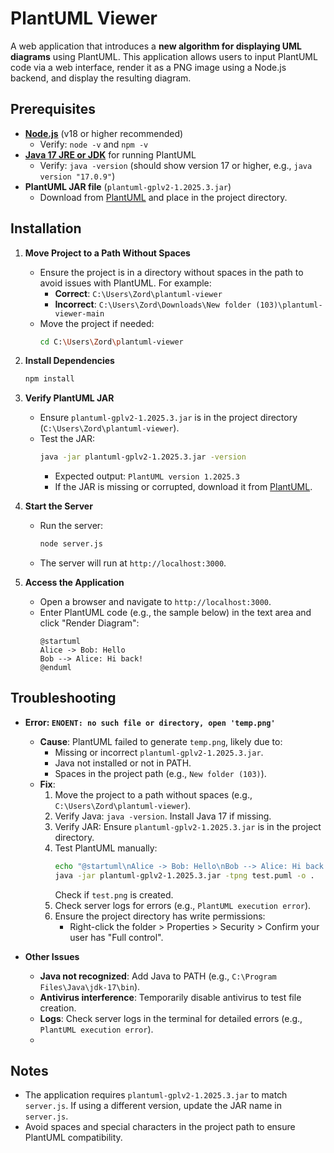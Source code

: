 # PlantUML Viewer

A web application that introduces a **new algorithm for displaying UML diagrams** using PlantUML. This application allows users to input PlantUML code via a web interface, render it as a PNG image using a Node.js backend, and display the resulting diagram.

## Prerequisites

- **[Node.js](https://nodejs.org/)** (v18 or higher recommended)
  - Verify: `node -v` and `npm -v`
- **[Java 17 JRE or JDK](https://adoptium.net/)** for running PlantUML
  - Verify: `java -version` (should show version 17 or higher, e.g., `java version "17.0.9"`)
- **PlantUML JAR file** (`plantuml-gplv2-1.2025.3.jar`)
  - Download from [PlantUML](https://plantuml.com/en/download) and place in the project directory.

## Installation

1. **Move Project to a Path Without Spaces**
   - Ensure the project is in a directory without spaces in the path to avoid issues with PlantUML. For example:
     - **Correct**: `C:\Users\Zord\plantuml-viewer`
     - **Incorrect**: `C:\Users\Zord\Downloads\New folder (103)\plantuml-viewer-main`
   - Move the project if needed:
     ```bash
     cd C:\Users\Zord\plantuml-viewer
     ```

2. **Install Dependencies**
   
     ```bash
     npm install
     ```
 

3. **Verify PlantUML JAR**
   - Ensure `plantuml-gplv2-1.2025.3.jar` is in the project directory (`C:\Users\Zord\plantuml-viewer`).
   - Test the JAR:
     ```bash
     java -jar plantuml-gplv2-1.2025.3.jar -version
     ```
     - Expected output: `PlantUML version 1.2025.3`
     - If the JAR is missing or corrupted, download it from [PlantUML](https://plantuml.com/en/download).

4. **Start the Server**
   - Run the server:
     ```bash
     node server.js
     ```
    
   - The server will run at `http://localhost:3000`.

5. **Access the Application**
   - Open a browser and navigate to `http://localhost:3000`.
   - Enter PlantUML code (e.g., the sample below) in the text area and click "Render Diagram":
     ```plantuml
     @startuml
     Alice -> Bob: Hello
     Bob --> Alice: Hi back!
     @enduml
     ```

## Troubleshooting

- **Error: `ENOENT: no such file or directory, open 'temp.png'`**
  - **Cause**: PlantUML failed to generate `temp.png`, likely due to:
    - Missing or incorrect `plantuml-gplv2-1.2025.3.jar`.
    - Java not installed or not in PATH.
    - Spaces in the project path (e.g., `New folder (103)`).
  - **Fix**:
    1. Move the project to a path without spaces (e.g., `C:\Users\Zord\plantuml-viewer`).
    2. Verify Java: `java -version`. Install Java 17 if missing.
    3. Verify JAR: Ensure `plantuml-gplv2-1.2025.3.jar` is in the project directory.
    4. Test PlantUML manually:
       ```bash
       echo "@startuml\nAlice -> Bob: Hello\nBob --> Alice: Hi back!\n@enduml" > test.puml
       java -jar plantuml-gplv2-1.2025.3.jar -tpng test.puml -o .
       ```
       Check if `test.png` is created.
    5. Check server logs for errors (e.g., `PlantUML execution error`).
    6. Ensure the project directory has write permissions:
       - Right-click the folder > Properties > Security > Confirm your user has "Full control".



- **Other Issues**
  - **Java not recognized**: Add Java to PATH (e.g., `C:\Program Files\Java\jdk-17\bin`).
  - **Antivirus interference**: Temporarily disable antivirus to test file creation.
  - **Logs**: Check server logs in the terminal for detailed errors (e.g., `PlantUML execution error`).
  - 


## Notes

- The application requires `plantuml-gplv2-1.2025.3.jar` to match `server.js`. If using a different version, update the JAR name in `server.js`.
- Avoid spaces and special characters in the project path to ensure PlantUML compatibility.
